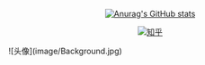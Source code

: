 <div id="title" align=center>



[![Anurag's GitHub stats](https://github-readme-stats.vercel.app/api?username=Unimend&show_icons=true&theme=tokyonight)](https://b23.tv/iEJTnPp)

[![知乎](https://img.shields.io/badge/%E6%96%87%E7%AB%A0-%E7%9F%A5%E4%B9%8E-%20blue)](https://space.bilibili.com/32303300)

</div>
</div>
![头像](image/Background.jpg)

[github-sub-title:img]: https://readme-typing-svg.herokuapp.com?font=Segoe+Script&center=true&lines=mq白.
